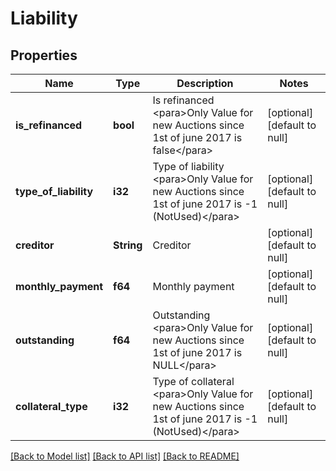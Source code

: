 # Liability

## Properties
Name | Type | Description | Notes
------------ | ------------- | ------------- | -------------
**is_refinanced** | **bool** | Is refinanced  &lt;para&gt;Only Value for new Auctions since 1st of june 2017 is false&lt;/para&gt; | [optional] [default to null]
**type_of_liability** | **i32** | Type of liability  &lt;para&gt;Only Value for new Auctions since 1st of june 2017 is -1 (NotUsed)&lt;/para&gt; | [optional] [default to null]
**creditor** | **String** | Creditor | [optional] [default to null]
**monthly_payment** | **f64** | Monthly payment | [optional] [default to null]
**outstanding** | **f64** | Outstanding  &lt;para&gt;Only Value for new Auctions since 1st of june 2017 is NULL&lt;/para&gt; | [optional] [default to null]
**collateral_type** | **i32** | Type of collateral  &lt;para&gt;Only Value for new Auctions since 1st of june 2017 is -1 (NotUsed)&lt;/para&gt; | [optional] [default to null]

[[Back to Model list]](../README.md#documentation-for-models) [[Back to API list]](../README.md#documentation-for-api-endpoints) [[Back to README]](../README.md)


